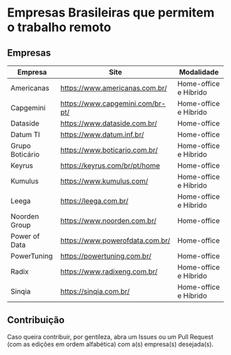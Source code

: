 # Empresas Brasileiras que permitem o trabalho remoto


## Empresas

| Empresa         | Site                              | Modalidade            | 
| -------         | ---                               | ---                   |
| Americanas      | https://www.americanas.com.br/    | Home-office e Híbrido |
| Capgemini       | https://www.capgemini.com/br-pt/  | Home-office e Híbrido |
| Dataside        | https://www.dataside.com.br/      | Home-office           |
| Datum TI        | https://www.datum.inf.br/         | Home-office           |
| Grupo Boticário | https://www.boticario.com.br/     | Home-office e Híbrido |
| Keyrus          | https://keyrus.com/br/pt/home     | Home-office           |
| Kumulus         | https://www.kumulus.com/          | Home-office e Híbrido |
| Leega           | https://leega.com.br/             | Home-office e Híbrido |
| Noorden Group   | https://www.noorden.com.br/       | Home-office           |
| Power of Data   | https://www.powerofdata.com.br/   | Home-office           |
| PowerTuning     | https://powertuning.com.br/       | Home-office           |
| Radix           | https://www.radixeng.com.br/      | Home-office e Híbrido |
| Sinqia          | https://sinqia.com.br/            | Home-office e Híbrido |


## Contribuição

Caso queira contribuir, por gentileza, abra um Issues ou um Pull Request (com as edições em ordem alfabética) com a(s) empresa(s) desejada(s).
